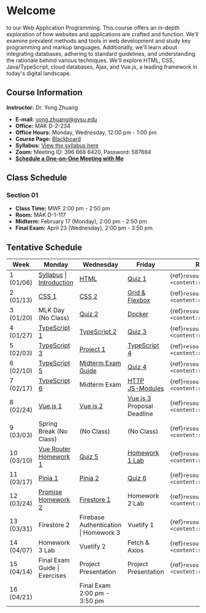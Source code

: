 # Welcome

to our Web Application Programming. This course offers an in-depth exploration of how websites and applications are crafted and function. We'll examine prevalent methods and tools in web development and study key programming and markup languages. Additionally, we'll learn about integrating databases, adhering to standard guidelines, and understanding the rationale behind various techniques. We'll explore HTML, CSS, Java/TypeScript, cloud databases, Ajax, and Vue.js, a leading framework in today's digital landscape.

## Course Information

**Instructor:** Dr. Yong Zhuang

- <i class="fa fa-envelope"></i> **E-mail:** [yong.zhuang@gvsu.edu](mailto:yong.zhuang@gvsu.edu)
- <i class="fa fa-building"></i> **Office:** MAK D-2-234
- <i class="fa fa-building"></i> **Office Hours:** Monday, Wednesday, 12:00 pm - 1:00 pm
- <i class="fa fa-book"></i> **Course Page:** [Blackboard](https://lms.gvsu.edu/)
- <i class="fa fa-book-reader"></i> **Syllabus:** [View the syllabus here](assets/pdf/syllabus.pdf)
- <i class="fa fa-video"></i> **Zoom:** Meeting ID: 396 668 6420, Password: 587684
- <i class="fa fa-calendar"></i> [**Schedule a One-on-One Meeting with Me**](https://outlook.office.com/bookwithme/user/8e0ad8c680e644aab3c32cd9c13b690b@gvsu.edu/meetingtype/9w4hDtDIaEmhON9SMd9_4Q2?anonymous&ep=mLinkFromTile)

## Class Schedule

### Section 01

- **Class Time:** MWF 2:00 pm - 2:50 pm
- **Room:** MAK D-1-117
- **Midterm:** February 17 (Monday), 2:00 pm - 2:50 pm
- **Final Exam:** April 23 (Wednesday), 2:00 pm - 3:50 pm

## Tentative Schedule

| Week | Monday | Wednesday | Friday | Reading |
| --- | --- | --- | --- | --- |
| 1 (01/06) | [Syllabus](assets/pdf/Syllabus-Intro.pdf) \| [Introduction](assets/pdf/Introduction.pdf) | [HTML](assets/pdf/HTML.pdf) | [Quiz 1](quizzes/1.md) | {ref}`resources <content:references:w1>` |
| 2 (01/13) | [CSS 1](assets/pdf/CSS-I.pdf) | [CSS 2](assets/pdf/CSS-II.pdf) | [Grid & Flexbox](assets/pdf/CSS-Grid-Flexbox.pdf) | {ref}`resources <content:references:w2>` |
| 3 (01/20) | MLK Day (No Class) | [Quiz 2](quizzes/2.md) | [Docker](assets/pdf/Docker.pdf) | {ref}`resources <content:references:w3>` |
| 4 (01/27) | [TypeScript 1](assets/pdf/TypeScript-I.pdf) | [TypeScript 2](assets/pdf/TypeScript-II.pdf) | [Quiz 3](quizzes/3.md) | {ref}`resources <content:references:w4>` |
| 5 (02/03) | [TypeScript 3](assets/pdf/TypeScript-III.pdf) | [Project 1](projects/1.md) | [TypeScript 4](assets/pdf/TypeScript-IV.pdf) | {ref}`resources <content:references:w5>` |
| 6 (02/10) | [TypeScript 5](assets/pdf/TypeScript-V.pdf) | [Midterm Exam Guide](exams/midterm-guide.md) | [Quiz 4](quizzes/4.md) | {ref}`resources <content:references:w6>` |
| 7 (02/17) | [TypeScript 6](assets/pdf/TypeScript-VI.pdf) | Midterm Exam | [HTTP](assets/pdf/HTTP.pdf) </br> [JS-Modules](assets/pdf/JS-Modules.pdf) | {ref}`resources <content:references:w7>` |
| 8 (02/24) | [Vue.js 1](assets/pdf/VueJS-3.x-I.pdf) | [Vue.js 2](assets/pdf/VueJS%203.x-II.pdf) | [Vue.js 3](assets/pdf/VueJS-3.x-III.pdf) </br> Proposal Deadline | {ref}`resources <content:references:w8>` |
| 9 (03/03) | Spring Break (No Class) | (No Class) | (No Class) | {ref}`resources <content:references:w9>` |
| 10 (03/10) | [Vue Router](assets/pdf/Vue-Router4.x.pdf)</br>[Homework 1](projects/cdm.md) | [Quiz 5](quizzes/5.md) | [Homework 1 Lab](https://stackblitz.com/github/GVSU-CIS371/CustomDrinkMaker?file=README.md) | {ref}`resources <content:references:w10>` |
| 11 (03/17) | [Pinia 1](assets/pdf/Pinia.pdf) | [Pinia 2](assets/pdf/Pinia-II.pdf) | [Quiz 6](quizzes/6.md) | {ref}`resources <content:references:w11>` |
| 12 (03/24) | [Promise](assets/pdf/Promise.pdf) </br>[Homework 2](projects/bs.md) | [Firestore 1](assets/pdf/Firestore.pdf) | Homework 2 Lab | {ref}`resources <content:references:w12>` |
| 13 (03/31) | Firestore 2 | Firebase Authentication \| Homework 3 | Vuetify 1 | {ref}`resources <content:references:w13>` |
| 14 (04/07) | Homework 3 Lab | Vuetify 2 | Fetch & Axios | {ref}`resources <content:references:w14>` |
| 15 (04/14) | Final Exam Guide \| Exercises | Project Presentation | Project Presentation | {ref}`resources <content:references:w15>` |
| 16 (04/21) |  | Final Exam 2:00 pm - 3:50 pm |  |  |
